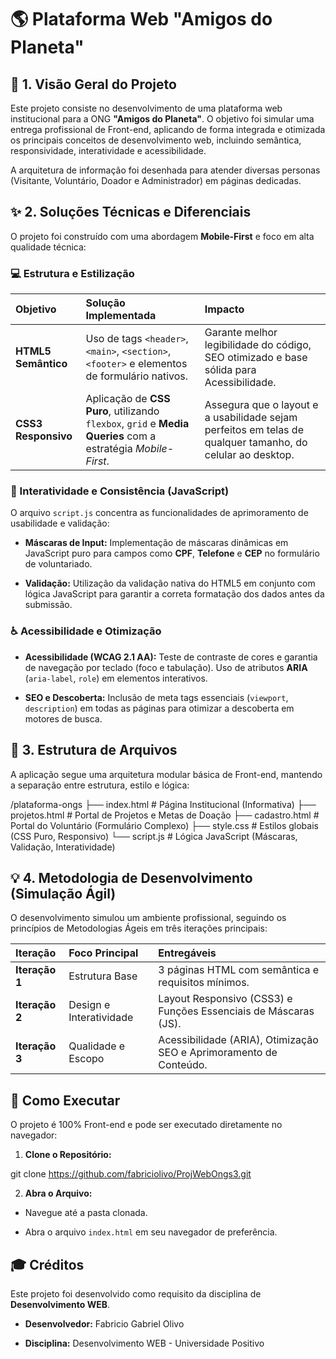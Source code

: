 # 🌎 Plataforma Web "Amigos do Planeta"

## 📝 1. Visão Geral do Projeto

Este projeto consiste no desenvolvimento de uma plataforma web institucional para a ONG **"Amigos do Planeta"**. O objetivo foi simular uma entrega profissional de Front-end, aplicando de forma integrada e otimizada os principais conceitos de desenvolvimento web, incluindo semântica, responsividade, interatividade e acessibilidade.

A arquitetura de informação foi desenhada para atender diversas personas (Visitante, Voluntário, Doador e Administrador) em páginas dedicadas.

## ✨ 2. Soluções Técnicas e Diferenciais

O projeto foi construído com uma abordagem **Mobile-First** e foco em alta qualidade técnica:

### 💻 Estrutura e Estilização

| Objetivo | Solução Implementada | Impacto |
| :--- | :--- | :--- |
| **HTML5 Semântico** | Uso de tags `<header>`, `<main>`, `<section>`, `<footer>` e elementos de formulário nativos. | Garante melhor legibilidade do código, SEO otimizado e base sólida para Acessibilidade. |
| **CSS3 Responsivo** | Aplicação de **CSS Puro**, utilizando `flexbox`, `grid` e **Media Queries** com a estratégia *Mobile-First*. | Assegura que o layout e a usabilidade sejam perfeitos em telas de qualquer tamanho, do celular ao desktop. |

### 🚀 Interatividade e Consistência (JavaScript)

O arquivo `script.js` concentra as funcionalidades de aprimoramento de usabilidade e validação:

* **Máscaras de Input:** Implementação de máscaras dinâmicas em JavaScript puro para campos como **CPF**, **Telefone** e **CEP** no formulário de voluntariado.

* **Validação:** Utilização da validação nativa do HTML5 em conjunto com lógica JavaScript para garantir a correta formatação dos dados antes da submissão.

### ♿ Acessibilidade e Otimização

* **Acessibilidade (WCAG 2.1 AA):** Teste de contraste de cores e garantia de navegação por teclado (foco e tabulação). Uso de atributos **ARIA** (`aria-label`, `role`) em elementos interativos.

* **SEO e Descoberta:** Inclusão de meta tags essenciais (`viewport`, `description`) em todas as páginas para otimizar a descoberta em motores de busca.

## 📂 3. Estrutura de Arquivos

A aplicação segue uma arquitetura modular básica de Front-end, mantendo a separação entre estrutura, estilo e lógica:

/plataforma-ongs ├── index.html # Página Institucional (Informativa) ├── projetos.html # Portal de Projetos e Metas de Doação ├── cadastro.html # Portal do Voluntário (Formulário Complexo) ├── style.css # Estilos globais (CSS Puro, Responsivo) └── script.js # Lógica JavaScript (Máscaras, Validação, Interatividade)

## 💡 4. Metodologia de Desenvolvimento (Simulação Ágil)

O desenvolvimento simulou um ambiente profissional, seguindo os princípios de Metodologias Ágeis em três iterações principais:

| Iteração | Foco Principal | Entregáveis |
| :--- | :--- | :--- |
| **Iteração 1** | Estrutura Base | 3 páginas HTML com semântica e requisitos mínimos. |
| **Iteração 2** | Design e Interatividade | Layout Responsivo (CSS3) e Funções Essenciais de Máscaras (JS). |
| **Iteração 3** | Qualidade e Escopo | Acessibilidade (ARIA), Otimização SEO e Aprimoramento de Conteúdo. |

## 🏃 Como Executar

O projeto é 100% Front-end e pode ser executado diretamente no navegador:

1. **Clone o Repositório:**

git clone https://github.com/fabriciolivo/ProjWebOngs3.git


2. **Abra o Arquivo:**

* Navegue até a pasta clonada.

* Abra o arquivo `index.html` em seu navegador de preferência.

## 🎓 Créditos

Este projeto foi desenvolvido como requisito da disciplina de **Desenvolvimento WEB**.

* **Desenvolvedor:** Fabricio Gabriel Olivo

* **Disciplina:** Desenvolvimento WEB - Universidade Positivo